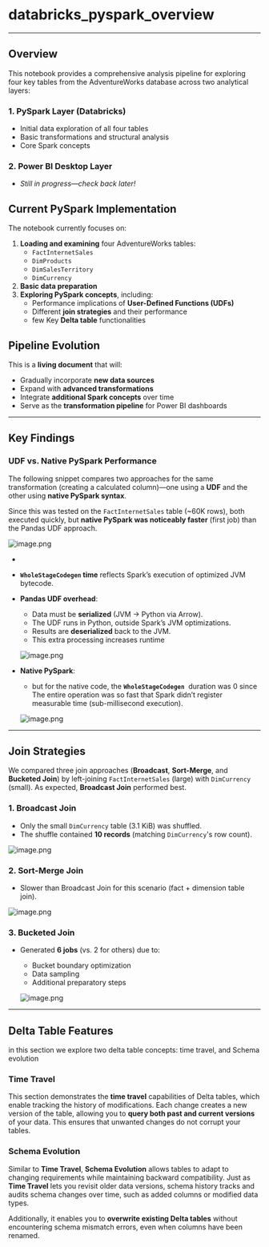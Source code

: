 # databricks_pyspark_overview
---

## Overview

This notebook provides a comprehensive analysis pipeline for exploring four key tables from the AdventureWorks database across two analytical layers:

### 1. **PySpark Layer (Databricks)**

- Initial data exploration of all four tables
- Basic transformations and structural analysis
- Core Spark concepts

### 2. **Power BI Desktop Layer**

- *Still in progress—check back later!*

## Current PySpark Implementation

The notebook currently focuses on:

1. **Loading and examining** four AdventureWorks tables:
    - `FactInternetSales`
    - `DimProducts`
    - `DimSalesTerritory`
    - `DimCurrency`
2. **Basic data preparation**
3. **Exploring PySpark concepts**, including:
    - Performance implications of **User-Defined Functions (UDFs)**
    - Different **join strategies** and their performance
    - few Key **Delta table** functionalities

## Pipeline Evolution

This is a **living document** that will:

- Gradually incorporate **new data sources**
- Expand with **advanced transformations**
- Integrate **additional Spark concepts** over time
- Serve as the **transformation pipeline** for Power BI dashboards

---

## Key Findings

### UDF vs. Native PySpark Performance

The following snippet compares two approaches for the same transformation (creating a calculated column)—one using a **UDF** and the other using **native PySpark syntax**.

Since this was tested on the `FactInternetSales` table (~60K rows), both executed quickly, but **native PySpark was noticeably faster** (first job) than the Pandas UDF approach.

![image.png](attachment:df81709d-5fbe-4fa1-8018-95cfe7da8d88:image.png)

- 
- **`WholeStageCodegen` time** reflects Spark’s execution of optimized JVM bytecode.
- **Pandas UDF overhead**:
    - Data must be **serialized** (JVM → Python via Arrow).
    - The UDF runs in Python, outside Spark’s JVM optimizations.
    - Results are **deserialized** back to the JVM.
    - This extra processing increases runtime
    
    ![image.png](attachment:25c7b25d-0535-4a18-8b0d-60b0aa42064a:image.png)
    
- **Native PySpark**:
    - but for the native code, the **`WholeStageCodegen`**  duration was 0 since The entire operation was so fast that Spark didn’t register measurable time (sub-millisecond execution).
    
    ![image.png](attachment:bfef68d7-d7b3-4add-83ee-b0a24a10723e:image.png)
    

---

## Join Strategies

We compared three join approaches (**Broadcast**, **Sort-Merge**, and **Bucketed Join**) by left-joining `FactInternetSales` (large) with `DimCurrency` (small). As expected, **Broadcast Join** performed best.

### 1. Broadcast Join

- Only the small `DimCurrency` table (3.1 KiB) was shuffled.
- The shuffle contained **10 records** (matching `DimCurrency`'s row count).

![image.png](attachment:8583f07d-f371-401f-bccf-26b9c0243d6d:image.png)

### 2. Sort-Merge Join

- Slower than Broadcast Join for this scenario (fact + dimension table join).

![image.png](attachment:5a33603f-e062-4eb0-9547-aa2e05829465:image.png)

### 3. Bucketed Join

- Generated **6 jobs** (vs. 2 for others) due to:
    - Bucket boundary optimization
    - Data sampling
    - Additional preparatory steps
    
    ![image.png](attachment:d6e8925f-5ab3-45d3-849c-1f707a346804:image.png)
    

---

## Delta Table Features

in this section we explore two delta table concepts: time travel, and Schema evolution

### Time Travel

This section demonstrates the **time travel** capabilities of Delta tables, which enable tracking the history of modifications. Each change creates a new version of the table, allowing you to **query both past and current versions** of your data. This ensures that unwanted changes do not corrupt your tables.

### Schema Evolution

Similar to **Time Travel**, **Schema Evolution** allows tables to adapt to changing requirements while maintaining backward compatibility. Just as **Time Travel** lets you revisit older data versions, schema history tracks and audits schema changes over time, such as added columns or modified data types.

Additionally, it enables you to **overwrite existing Delta tables** without encountering schema mismatch errors, even when columns have been renamed.
